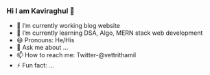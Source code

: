 ### Hi I am Kaviraghul 👋 


- 🔭 I’m currently working blog website
- 🌱 I’m currently learning DSA, Algo, MERN stack web development
- 😄 Pronouns: He/His
- 💬 Ask me about ...
- 📫 How to reach me: Twitter-@vettrithamil
- ⚡ Fun fact: ...












<!-- - 🤔 I’m looking for help with ... -->
<!-- - 👯 I’m looking to collaborate on ...
 -->
